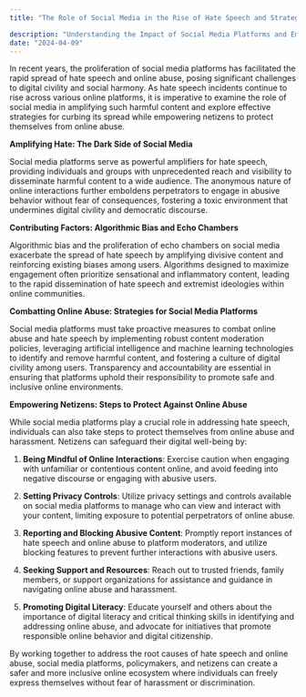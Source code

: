 ```yaml
---
title: "The Role of Social Media in the Rise of Hate Speech and Strategies for Combatting Online Abuse"

description: "Understanding the Impact of Social Media Platforms and Empowering Netizens to Safeguard Against Hate Speech"
date: "2024-04-09"
---
```

In recent years, the proliferation of social media platforms has facilitated the rapid spread of hate speech and online abuse, posing significant challenges to digital civility and social harmony. As hate speech incidents continue to rise across various online platforms, it is imperative to examine the role of social media in amplifying such harmful content and explore effective strategies for curbing its spread while empowering netizens to protect themselves from online abuse.

**Amplifying Hate: The Dark Side of Social Media**

Social media platforms serve as powerful amplifiers for hate speech, providing individuals and groups with unprecedented reach and visibility to disseminate harmful content to a wide audience. The anonymous nature of online interactions further emboldens perpetrators to engage in abusive behavior without fear of consequences, fostering a toxic environment that undermines digital civility and democratic discourse.

**Contributing Factors: Algorithmic Bias and Echo Chambers**

Algorithmic bias and the proliferation of echo chambers on social media exacerbate the spread of hate speech by amplifying divisive content and reinforcing existing biases among users. Algorithms designed to maximize engagement often prioritize sensational and inflammatory content, leading to the rapid dissemination of hate speech and extremist ideologies within online communities.

**Combatting Online Abuse: Strategies for Social Media Platforms**

Social media platforms must take proactive measures to combat online abuse and hate speech by implementing robust content moderation policies, leveraging artificial intelligence and machine learning technologies to identify and remove harmful content, and fostering a culture of digital civility among users. Transparency and accountability are essential in ensuring that platforms uphold their responsibility to promote safe and inclusive online environments.

**Empowering Netizens: Steps to Protect Against Online Abuse**

While social media platforms play a crucial role in addressing hate speech, individuals can also take steps to protect themselves from online abuse and harassment. Netizens can safeguard their digital well-being by:

1. **Being Mindful of Online Interactions**: Exercise caution when engaging with unfamiliar or contentious content online, and avoid feeding into negative discourse or engaging with abusive users.

2. **Setting Privacy Controls**: Utilize privacy settings and controls available on social media platforms to manage who can view and interact with your content, limiting exposure to potential perpetrators of online abuse.

3. **Reporting and Blocking Abusive Content**: Promptly report instances of hate speech and online abuse to platform moderators, and utilize blocking features to prevent further interactions with abusive users.

4. **Seeking Support and Resources**: Reach out to trusted friends, family members, or support organizations for assistance and guidance in navigating online abuse and harassment.

5. **Promoting Digital Literacy**: Educate yourself and others about the importance of digital literacy and critical thinking skills in identifying and addressing online abuse, and advocate for initiatives that promote responsible online behavior and digital citizenship.

By working together to address the root causes of hate speech and online abuse, social media platforms, policymakers, and netizens can create a safer and more inclusive online ecosystem where individuals can freely express themselves without fear of harassment or discrimination.
